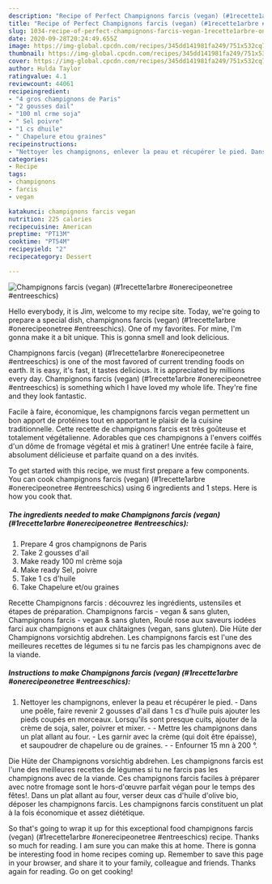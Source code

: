 ```yaml
---
description: "Recipe of Perfect Champignons farcis (vegan) (#1recette1arbre #onerecipeonetree #entreeschics)"
title: "Recipe of Perfect Champignons farcis (vegan) (#1recette1arbre #onerecipeonetree #entreeschics)"
slug: 1034-recipe-of-perfect-champignons-farcis-vegan-1recette1arbre-onerecipeonetree-entreeschics
date: 2020-09-28T20:24:49.655Z
image: https://img-global.cpcdn.com/recipes/345dd141981fa249/751x532cq70/champignons-farcis-vegan-1recette1arbre-onerecipeonetree-entreeschics-photo-principale-de-la-recette.jpg
thumbnail: https://img-global.cpcdn.com/recipes/345dd141981fa249/751x532cq70/champignons-farcis-vegan-1recette1arbre-onerecipeonetree-entreeschics-photo-principale-de-la-recette.jpg
cover: https://img-global.cpcdn.com/recipes/345dd141981fa249/751x532cq70/champignons-farcis-vegan-1recette1arbre-onerecipeonetree-entreeschics-photo-principale-de-la-recette.jpg
author: Hulda Taylor
ratingvalue: 4.1
reviewcount: 44061
recipeingredient:
- "4 gros champignons de Paris"
- "2 gousses dail"
- "100 ml crme soja"
- " Sel poivre"
- "1 cs dhuile"
- " Chapelure etou graines"
recipeinstructions:
- "Nettoyer les champignons, enlever la peau et récupérer le pied. Dans une poêle, faire revenir 2 gousses d&#39;ail dans 1 cs d&#39;huile puis ajouter les pieds coupés en morceaux. Lorsqu&#39;ils sont presque cuits, ajouter de la crème de soja, saler, poivrer et mixer.  Mettre les champignons dans un plat allant au four. Les garnir avec la crème (qui doit être épaisse), et saupoudrer de chapelure ou de graines.  Enfourner 15 mn à 200 °."
categories:
- Recipe
tags:
- champignons
- farcis
- vegan

katakunci: champignons farcis vegan 
nutrition: 225 calories
recipecuisine: American
preptime: "PT13M"
cooktime: "PT54M"
recipeyield: "2"
recipecategory: Dessert

---
```



![Champignons farcis (vegan) (#1recette1arbre #onerecipeonetree #entreeschics)](https://img-global.cpcdn.com/recipes/345dd141981fa249/751x532cq70/champignons-farcis-vegan-1recette1arbre-onerecipeonetree-entreeschics-photo-principale-de-la-recette.jpg)

Hello everybody, it is Jim, welcome to my recipe site. Today, we're going to prepare a special dish, champignons farcis (vegan) (#1recette1arbre #onerecipeonetree #entreeschics). One of my favorites. For mine, I'm gonna make it a bit unique. This is gonna smell and look delicious.

Champignons farcis (vegan) (#1recette1arbre #onerecipeonetree #entreeschics) is one of the most favored of current trending foods on earth. It is easy, it's fast, it tastes delicious. It is appreciated by millions every day. Champignons farcis (vegan) (#1recette1arbre #onerecipeonetree #entreeschics) is something which I have loved my whole life. They're fine and they look fantastic.

Facile à faire, économique, les champignons farcis vegan permettent un bon apport de protéines tout en apportant le plaisir de la cuisine traditionnelle. Cette recette de champignons farcis est très goûteuse et totalement végétalienne. Adorables que ces champignons à l&#39;envers coiffés d&#39;un dôme de fromage végétal et mis à gratiner! Une entrée facile à faire, absolument délicieuse et parfaite quand on a des invités.


To get started with this recipe, we must first prepare a few components. You can cook champignons farcis (vegan) (#1recette1arbre #onerecipeonetree #entreeschics) using 6 ingredients and 1 steps. Here is how you cook that.

<!--inarticleads1-->

##### The ingredients needed to make Champignons farcis (vegan) (#1recette1arbre #onerecipeonetree #entreeschics):

1. Prepare 4 gros champignons de Paris
1. Take 2 gousses d&#39;ail
1. Make ready 100 ml crème soja
1. Make ready  Sel, poivre
1. Take 1 cs d&#39;huile
1. Take  Chapelure et/ou graines


Recette Champignons farcis : découvrez les ingrédients, ustensiles et étapes de préparation. Champignons farcis - vegan &amp; sans gluten, Champignons farcis - vegan &amp; sans gluten, Roulé rose aux saveurs iodées farci aux champignons et aux châtaignes (vegan, sans gluten). Die Hüte der Champignons vorsichtig abdrehen. Les champignons farcis est l&#39;une des meilleures recettes de légumes si tu ne farcis pas les champignons avec de la viande. 

<!--inarticleads2-->

##### Instructions to make Champignons farcis (vegan) (#1recette1arbre #onerecipeonetree #entreeschics):

1. Nettoyer les champignons, enlever la peau et récupérer le pied. - Dans une poêle, faire revenir 2 gousses d&#39;ail dans 1 cs d&#39;huile puis ajouter les pieds coupés en morceaux. Lorsqu&#39;ils sont presque cuits, ajouter de la crème de soja, saler, poivrer et mixer. -  - Mettre les champignons dans un plat allant au four. - Les garnir avec la crème (qui doit être épaisse), et saupoudrer de chapelure ou de graines. -  - Enfourner 15 mn à 200 °.


Die Hüte der Champignons vorsichtig abdrehen. Les champignons farcis est l&#39;une des meilleures recettes de légumes si tu ne farcis pas les champignons avec de la viande. Ces champignons farcis faciles à préparer avec notre fromage sont le hors-d&#39;œuvre parfait végan pour le temps des fêtes!. Dans un plat allant au four, verser deux cas d&#39;huile d&#39;olive bio, déposer les champignons farcis. Les champignons farcis constituent un plat à la fois économique et assez diététique. 

So that's going to wrap it up for this exceptional food champignons farcis (vegan) (#1recette1arbre #onerecipeonetree #entreeschics) recipe. Thanks so much for reading. I am sure you can make this at home. There is gonna be interesting food in home recipes coming up. Remember to save this page in your browser, and share it to your family, colleague and friends. Thanks again for reading. Go on get cooking!
